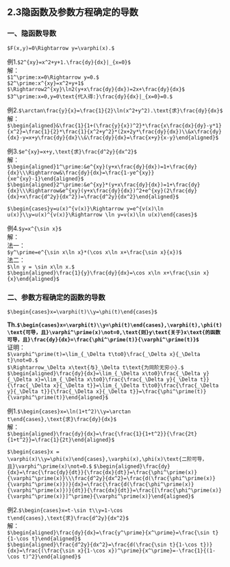## 2.3隐函数及参数方程确定的导数
### 一、隐函数导数
`$F(x,y)=0\Rightarrow y=\varphi(x).$`  

例1.`$2^{xy}=x^2+y+1.\frac{dy}{dx}|_{x=0}$`  
解：  
`$1^\prime:x=0\Rightarrow y=0.$`  
`$2^\prime:x^{xy}=x^2+y+1$`  
`$\Rightarrow2^{xy}\ln2(y+x\frac{dy}{dx})=2x+\frac{dy}{dx}$`  
`$3^\prime:x=0,y=0\text{代入得:}\frac{dy}{dx}|_{x=0}=0.$`  

例2.`$\arctan\frac{y}{x}=\frac{1}{2}\ln(x^2+y^2).\text{求}\frac{dy}{dx}$`  
解：  
`$\begin{aligned}&\frac{1}{1+(\frac{y}{x})^2}*\frac{x\frac{dx}{dy}-y*1}{x^2}=\frac{1}{2}*\frac{1}{x^2+y^2}*(2x+2y*\frac{dy}{dx})\\&x\frac{dy}{dx}-y=x+y\frac{dy}{dx}\\&\frac{dy}{dx}=\frac{x+y}{x-y}\end{aligned}$`  

例3.`$e^{xy}=x+y,\text{求}\frac{d^2y}{dx^2}$`  
解：  
`$\begin{aligned}1^\prime:&e^{xy}(y+x\frac{dy}{dx})=1+\frac{dy}{dx}\\\Rightarrow&\frac{dy}{dx}=\frac{1-ye^{xy}}{xe^{xy}-1}\end{aligned}$`  
`$\begin{aligned}2^\prime:&e^{xy}*(y+x\frac{dy}{dx})=1+\frac{dy}{dx}\\\Rightarrow&e^{xy}(y+x\frac{dy}{dx})^2+e^{xy}(2\frac{dy}{dx}+x\frac{d^2y}{dx^2})=\frac{d^2y}{dx^2}\end{aligned}$`  

`$\begin{cases}y=u(x)^{v(x)}\Rightarrow y=e^{v(x)\ln u(x)}\\y=u(x)^{v(x)}\Rightarrow \ln y=v(x)\ln u(x)\end{cases}$`  

例4.`$y=x^{\sin x}$`  
解：  
法一：  
`$y^\prime=e^{\sin x\ln x}*(\cos x\ln x+\frac{\sin x}{x})$`  
法二：  
`$\ln y = \sin x\ln x.$`  
`$\begin{aligned}\frac{1}{y}\frac{dy}{dx}=\cos x\ln x+\frac{\sin x}{x}\end{aligned}$`  

### 二、参数方程确定的函数的导数
`$\begin{cases}x=\varphi(t)\\y=\phi(t)\end{cases}$`  

**Th.`$\begin{cases}x=\varphi(t)\\y=\phi(t)\end{cases},\varphi(t),\phi(t)\text{可导，且}\varphi^\prime(x)\not=0,\text{则}y\text{关于}x\text{的函数可导，且}\frac{dy}{dx}=\frac{\phi^\prime(t)}{\varphi^\prime(t)}$`**  
证明：  
`$\varphi^\prime(t)=\lim_{_\Delta t\to0}\frac{_\Delta x}{_\Delta t}\not=0.$`  
`$\Rightarrow_\Delta x\text{与}_\Delta t\text{为同阶无穷小}.$`  
`$\begin{aligned}\frac{dy}{dx}=\lim_{_\Delta x\to0}\frac{_\Delta y}{_\Delta x}=\lim_{_\Delta x\to0}\frac{\frac{_\Delta y}{_\Delta t}}{\frac{_\Delta x}{_\Delta t}}=\lim_{_\Delta t\to0}\frac{\frac{_\Delta y}{_\Delta t}}{\frac{_\Delta x}{_\Delta t}}=\frac{\phi^\prime(t)}{\varphi^\prime(t)}\end{aligned}$`  

例1.`$\begin{cases}x=\ln(1+t^2)\\y=\arctan t\end{cases},\text{求}\frac{dy}{dx}$`  
解：  
`$\begin{aligned}\frac{dy}{dx}=\frac{\frac{1}{1+t^2}}{\frac{2t}{1+t^2}}=\frac{1}{2t}\end{aligned}$`  

`$\begin{cases}x = \varphi(x)\\y=\phi(x)\end{cases},\varphi(x),\phi(x)\text{二阶可导，且}\varphi^\prime(x)\not=0.$`
`$\begin{aligned}\frac{dy}{dx}=\frac{\frac{dy}{dt}}{\frac{dx}{dt}}=\frac{\phi^\prime(x)}{\varphi^\prime(x)}\\\frac{d^2y}{dx^2}=\frac{d(\frac{\phi^\prime(x)}{\varphi^\prime(x)})}{dx}=\frac{\frac{d(\frac{\phi^\prime(x)}{\varphi^\prime(x)})}{dt}}{\frac{dx}{dt}}=\frac{[\frac{\phi^\prime(x)}{\varphi^\prime(x)}]^\prime}{\varphi^\prime(x)}\end{aligned}$`  

例2.`$\begin{cases}x=t-\sin t\\y=1-\cos t\end{cases},\text{求}\frac{d^2y}{dx^2}$`  
解：  
`$\begin{aligned}\frac{dy}{dx}=\frac{y^\prime}{x^\prime}=\frac{\sin t}{1-\cos t}\end{aligned}$`  
`$\begin{aligned}\frac{d^2y}{dx^2}=\frac{d(\frac{\sin t}{1-\cos t})}{dx}=\frac{(\frac{\sin x}{1-\cos x})^\prime}{x^\prime}=-\frac{1}{(1-\cos t)^2}\end{aligned}$`  

